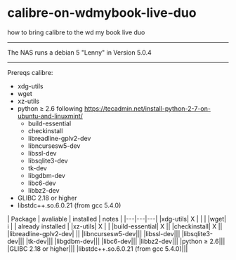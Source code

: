 # calibre-on-wdmybook-live-duo
how to bring calibre to the wd my book live duo

---
The NAS runs a debian 5 "Lenny" in Version 5.0.4

---
Prereqs calibre:
- xdg-utils
- wget
- xz-utils
- python ≥ 2.6
  following https://tecadmin.net/install-python-2-7-on-ubuntu-and-linuxmint/
  - build-essential
  - checkinstall
  - libreadline-gplv2-dev
  - libncursesw5-dev
  - libssl-dev
  - libsqlite3-dev
  - tk-dev
  - libgdbm-dev
  - libc6-dev
  - libbz2-dev
- GLIBC 2.18 or higher
- libstdc++.so.6.0.21 (from gcc 5.4.0)

| Package | avaliable | installed | notes |
|---|---|---|
|xdg-utils| X |  |   |
|wget|  i |   | already installed |
|xz-utils|  X |   |
|build-essential| X ||
|checkinstall| X ||
|libreadline-gplv2-dev|   ||
|libncursesw5-dev|||
|libssl-dev|||
|libsqlite3-dev|||
|tk-dev|||
|libgdbm-dev|||
|libc6-dev|||
|libbz2-dev|||
|python ≥ 2.6|||
|GLIBC 2.18 or higher|||
|libstdc++.so.6.0.21 (from gcc 5.4.0)|||